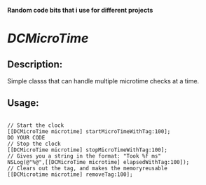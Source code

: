 **Random code bits that i use for different projects**

*DCMicroTime*
=======
Description:
------------
Simple classs that can handle multiple microtime checks at a time.

Usage:
------
<code>
// Start the clock
[[DCMicroTime microtime] startMicroTimeWithTag:100];
DO YOUR CODE
// Stop the clock
[[DCMicroTime microtime] stopMicroTimeWithTag:100]; 
// Gives you a string in the format: "Took %f ms"
NSLog(@"%@",[[DCMicroTime microtime] elapsedWithTag:100]); 
// Clears out the tag, and makes the memoryreusable 
[[DCMicrotime microtime] removeTag:100]; 
</code>
